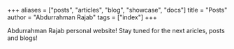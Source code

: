 +++
aliases = ["posts", "articles", "blog", "showcase", "docs"]
title = "Posts"
author = "Abdurrahman Rajab"
tags = ["index"]
+++

Abdurrahman Rajab personal website! 
Stay tuned for the next aricles, posts and blogs! 
